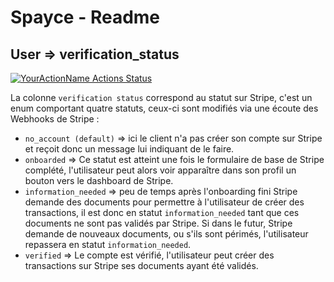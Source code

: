# Spayce - Readme


## User => verification_status
[![YourActionName Actions Status](https://github.com/charleshenriponiard/spayce_2/workflows/CI/badge.svg)](https://github.com/charleshenriponiard/spayce_2/actions)

La colonne `verification status` correspond au statut sur Stripe, c'est un enum comportant quatre statuts, ceux-ci sont modifiés via une écoute des Webhooks de Stripe :

- `no_account (default)` => ici le client n'a pas créer son compte sur Stripe et reçoit donc un message lui indiquant de le faire.
- `onboarded` => Ce statut est atteint une fois le formulaire de base de Stripe complété, l'utilisateur peut alors voir apparaître dans son profil un bouton vers le dashboard de Stripe.
- `information_needed` => peu de temps après l'onboarding fini Stripe demande des documents pour permettre à l'utilisateur de créer des transactions, il est donc en statut `information_needed` tant que ces documents ne sont pas validés par Stripe.
Si dans le futur, Stripe demande de nouveaux documents, ou s'ils sont périmés, l'utilisateur repassera en statut `information_needed`.
- `verified` => Le compte est vérifié, l'utilisateur peut créer des transactions sur Stripe ses documents ayant été validés.


